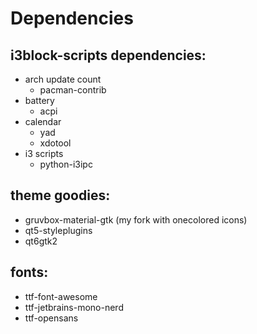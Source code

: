 # Dependencies

## i3block-scripts dependencies:
- arch update count
   - pacman-contrib
- battery
    - acpi
- calendar
    - yad
    - xdotool
- i3 scripts
    - python-i3ipc

## theme goodies:
- gruvbox-material-gtk (my fork with onecolored icons)
- qt5-styleplugins
- qt6gtk2

## fonts:
- ttf-font-awesome
- ttf-jetbrains-mono-nerd
- ttf-opensans
